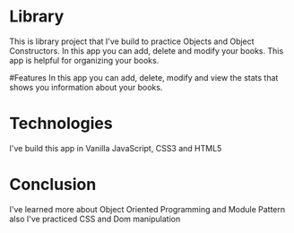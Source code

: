 # Library
This is library project that I've build to practice Objects and Object Constructors. 
In this app you can add, delete and modify your books. This app is helpful for organizing your books.

#Features
In this app you can add, delete, modify and view the stats that shows you information about your books.

# Technologies
I've build this app in Vanilla JavaScript, CSS3 and HTML5

# Conclusion
I've learned more about Object Oriented Programming and Module Pattern also I've practiced CSS and Dom manipulation
